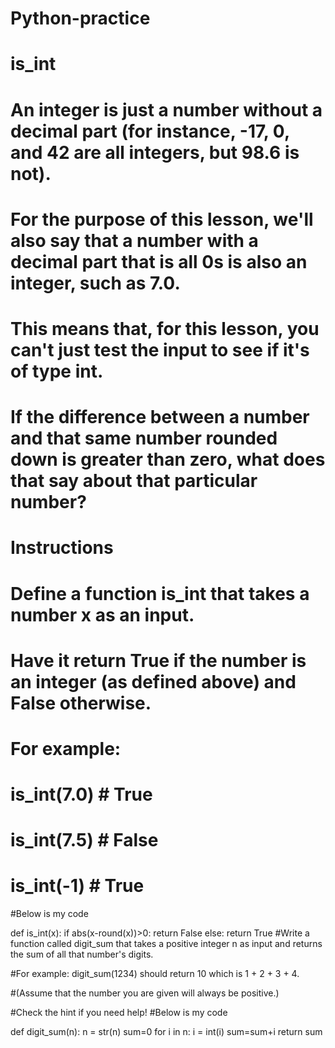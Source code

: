 # Python-practice
# is_int
# An integer is just a number without a decimal part (for instance, -17, 0, and 42 are all integers, but 98.6 is not).

# For the purpose of this lesson, we'll also say that a number with a decimal part that is all 0s is also an integer, such as 7.0.

# This means that, for this lesson, you can't just test the input to see if it's of type int.

# If the difference between a number and that same number rounded down is greater than zero, what does that say about that particular number?

# Instructions
# Define a function is_int that takes a number x as an input.
# Have it return True if the number is an integer (as defined above) and False otherwise.
# For example:

# is_int(7.0)   # True
# is_int(7.5)   # False
# is_int(-1)    # True 
#Below is my code

def is_int(x):
    if abs(x-round(x))>0:
        return False
    else:
        return True
#Write a function called digit_sum that takes a positive integer n as input and returns the sum of all that number's digits.

#For example: digit_sum(1234) should return 10 which is 1 + 2 + 3 + 4.

#(Assume that the number you are given will always be positive.)

#Check the hint if you need help!
#Below is my code

def digit_sum(n):
    n = str(n)
    sum=0
    for i in n:
        i = int(i)
        sum=sum+i
    return sum
